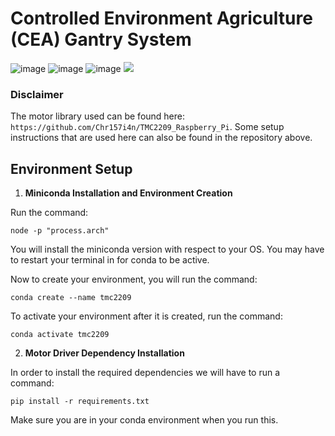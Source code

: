# Controlled Environment Agriculture (CEA) Gantry System
![image]({https://img.shields.io/badge/Python-FFD43B?style=for-the-badge&logo=python&logoColor=blue})
![image]({https://img.shields.io/badge/OpenCV-27338e?style=for-the-badge&logo=OpenCV&logoColor=white})
![image]({https://img.shields.io/badge/Raspberry%20Pi-A22846?style=for-the-badge&logo=Raspberry%20Pi&logoColor=white})
<img src="{(https://img.shields.io/badge/Raspberry%20Pi-A22846?style=for-the-badge&logo=Raspberry%20Pi&logoColor=white)}" />

### Disclaimer
The motor library used can be found here: `https://github.com/Chr157i4n/TMC2209_Raspberry_Pi`.
Some setup instructions that are used here can also be found in the repository above.

## Environment Setup

1. **Miniconda Installation and Environment Creation**

Run the command: 
```
node -p "process.arch"
```
You will install the miniconda version with respect to your OS. You may have to restart your terminal in for conda to be active.

Now to create your environment, you will run the command:
```
conda create --name tmc2209
```

To activate your environment after it is created, run the command:
```
conda activate tmc2209
```

2. **Motor Driver Dependency Installation**

In order to install the required dependencies we will have to run a command:
```
pip install -r requirements.txt
```
Make sure you are in your conda environment when you run this.
